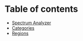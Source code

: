 # Table of contents

* [Spectrum Analyzer](README.md)
* [Categories](categories.md)
* [Regions](regions.md)